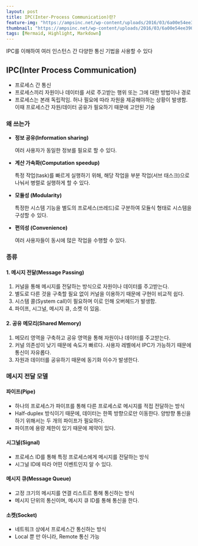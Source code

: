 ```yaml
---
layout: post
title: IPC(Inter-Process Communication)란?
feature-img: "https://ampsinc.net/wp-content/uploads/2016/03/6a00e54ee3905b883301b8d0d56577970-1024x683.jpg"
thumbnail: "https://ampsinc.net/wp-content/uploads/2016/03/6a00e54ee3905b883301b8d0d56577970-1024x683.jpg"
tags: [Mermaid, Highlight, Markdown]
---
```


IPC를 이해하여 여러 인스턴스 간 다양한 통신 기법을 사용할 수 있다



## IPC(Inter Process Communication)

* 프로세스 간 통신
* 프로세스끼리 자원이나 데이터를 서로 주고받는 행위 또는 그에 대한 방법이나 경로
* 프로세스는 본래 독립적임. 허나 필요에 따라 자원을 제공해야하는 상황이 발생함. 이때 프로세스간 자원/데이터 공유가 필요하기 때문에 고안된 기술



### 왜 쓰는가

* **정보 공유(Information sharing)**

  여러 사용자가 동일한 정보를 필요로 할 수 있다.

* **계산 가속화(Computation speedup)**

  특정 작업(task)를 빠르게 실행하기 위해, 해당 작업을 부분 작업(서브 태스크)으로 나눠서 병렬로 실행하게 할 수 있다.

* **모듈성 (Modularity)** 

  특정한 시스템 기능을 별도의 프로세스(쓰레드)로 구분하여 모듈식 형태로 시스템을 구성할 수 있다. 

* **편의성 (Convenience)**

  여러 사용자들이 동시에 많은 작업을 수행할 수 있다.



### 종류

#### 1. 메시지 전달(Message Passing)

1. 커널을 통해 메시지를 전달하는 방식으로 자원이나 데이터를 주고받는다.
2. 별도로 다른 것을 구축할 필요 없이 커널을 이용하기 때문에 구현이 비교적 쉽다.
3. 시스템 콜(System call)이 필요하며 이로 인해 오버헤드가 발생함.
4. 파이프, 시그널, 메시지 큐, 소켓 이 있음.



#### 2. 공유 메모리(Shared Memory)

1. 메모리 영역을 구축하고 공유 영역을 통해 자원이나 데이터를 주고받는다.
2. 커널 의존성이 낮기 때문에 속도가 빠르다. 사용자 레벨에서 IPC가 가능하기 때문에 통신이 자유롭다.
3. 자원과 데이터를 공유하기 때문에 동기화 이수가 발생한다.



### 메시지 전달 모델

#### 파이프(Pipe)

* 하나의 프로세스가 파이프를 통해 다른 프로세스로 메시지를 적접 전달하는 방식
* Half-duplex 방식이기 때문에, 데이터는 한쪽 방향으로만 이동한다. 양방향 통신을 하기 위해서는 두 개의 파이프가 필요하다.
* 파이프에 용량 제한이 있기 때문에 제약이 있다.



#### 시그널(Signal)

* 프로세스 ID를 통해 특정 프로세스에게 메시지를 전달하는 방식
* 시그널 ID에 따라 어떤 이벤트인지 알 수 있다.



#### 메시지 큐(Message Queue)

* 고정 크기의 메시지를 연결 리스트르 통해 통신하는 방식
* 메시지 단위의 통신이며, 메시지 큐 ID를 통해 통신을 한다.



#### 소켓(Socket)

* 네트워크 상에서 프로세스간 통신하는 방식
* Local 뿐 만 아니라, Remote 통신 가능
